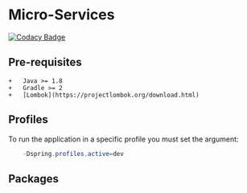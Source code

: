 # Micro-Services
[![Codacy Badge](https://api.codacy.com/project/badge/Grade/c1e53ae951024a1ab3b29815e084942a)](https://www.codacy.com?utm_source=github.com&amp;utm_medium=referral&amp;utm_content=6et/skeleton-api&amp;utm_campaign=Badge_Grade)

## Pre-requisites
    +   Java >= 1.8
    +   Gradle >= 2
    +   [Lombok](https://projectlombok.org/download.html)

## Profiles

To run the application in a specific profile you must set the argument:
``` java
    -Dspring.profiles.active=dev
```
## Packages
